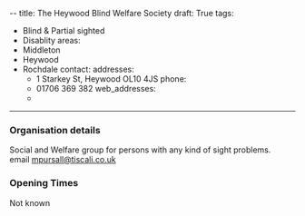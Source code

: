 --
title: The Heywood Blind Welfare Society
draft: True
tags:
- Blind & Partial sighted
- Disablity
areas:
- Middleton
- Heywood
- Rochdale
contact:
  addresses:
  -   1 Starkey St, Heywood OL10 4JS
  phone:
  -  01706 369 382
  web_addresses:
  - 
  
---

### Organisation details
Social and Welfare group for persons with any kind of sight problems.  
email  mpursall@tiscali.co.uk
### Opening Times
Not known
